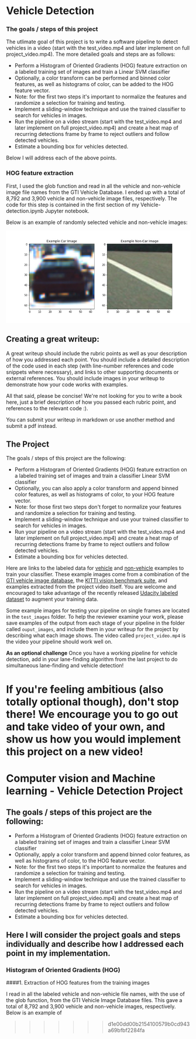 # Vehicle Detection 


### The goals / steps of this project

The utlimate goal of this project is to write a software pipeline to detect vehicles in a video (start with the test_video.mp4 and later implement on full project_video.mp4). The more detailed goals and steps are as follows: 

* Perform a Histogram of Oriented Gradients (HOG) feature extraction on a labeled training set of images and train a Linear SVM classifier
* Optionally, a color transform can be performed and binned color features, as well as histograms of color, can be added to the HOG feature vector.
* Note: for the first two steps it's important to normalize the features and randomize a selection for training and testing.
* Implement a sliding-window technique and use the trained classifier to search for vehicles in images.
* Run the pipeline on a video stream (start with the test_video.mp4 and later implement on full project_video.mp4) and create a heat map of recurring detections frame by frame to reject outliers and follow detected vehicles.
* Estimate a bounding box for vehicles detected.
  
Below I will address each of the above points.

[//]: # (Image References)
[image1]: ./output_images/sample_car_not_car.jpg


### HOG feature extraction 

First, I used the glob function and read in all the vehicle and non-vehicle image file names from the GTI Vehicle Database. I ended up with a total of 8,792 and 3,900 vehicle and non-vehicle image files, respectively. The code for this step is contained in the first section of my Vehicle-detection.ipynb Jupyter notebook. 

Below is an example of randomly selected vehicle and non-vehicle images:

![alt text][image1]


Creating a great writeup:
---
A great writeup should include the rubric points as well as your description of how you addressed each point.  You should include a detailed description of the code used in each step (with line-number references and code snippets where necessary), and links to other supporting documents or external references.  You should include images in your writeup to demonstrate how your code works with examples.  

All that said, please be concise!  We're not looking for you to write a book here, just a brief description of how you passed each rubric point, and references to the relevant code :). 

You can submit your writeup in markdown or use another method and submit a pdf instead.

The Project
---

The goals / steps of this project are the following:

* Perform a Histogram of Oriented Gradients (HOG) feature extraction on a labeled training set of images and train a classifier Linear SVM classifier
* Optionally, you can also apply a color transform and append binned color features, as well as histograms of color, to your HOG feature vector. 
* Note: for those first two steps don't forget to normalize your features and randomize a selection for training and testing.
* Implement a sliding-window technique and use your trained classifier to search for vehicles in images.
* Run your pipeline on a video stream (start with the test_video.mp4 and later implement on full project_video.mp4) and create a heat map of recurring detections frame by frame to reject outliers and follow detected vehicles.
* Estimate a bounding box for vehicles detected.

Here are links to the labeled data for [vehicle](https://s3.amazonaws.com/udacity-sdc/Vehicle_Tracking/vehicles.zip) and [non-vehicle](https://s3.amazonaws.com/udacity-sdc/Vehicle_Tracking/non-vehicles.zip) examples to train your classifier.  These example images come from a combination of the [GTI vehicle image database](http://www.gti.ssr.upm.es/data/Vehicle_database.html), the [KITTI vision benchmark suite](http://www.cvlibs.net/datasets/kitti/), and examples extracted from the project video itself.   You are welcome and encouraged to take advantage of the recently released [Udacity labeled dataset](https://github.com/udacity/self-driving-car/tree/master/annotations) to augment your training data.  

Some example images for testing your pipeline on single frames are located in the `test_images` folder.  To help the reviewer examine your work, please save examples of the output from each stage of your pipeline in the folder called `ouput_images`, and include them in your writeup for the project by describing what each image shows.    The video called `project_video.mp4` is the video your pipeline should work well on.  

**As an optional challenge** Once you have a working pipeline for vehicle detection, add in your lane-finding algorithm from the last project to do simultaneous lane-finding and vehicle detection!

**If you're feeling ambitious** (also totally optional though), don't stop there!  We encourage you to go out and take video of your own, and show us how you would implement this project on a new video!
=======
# Computer vision and Machine learning - Vehicle Detection Project

## The goals / steps of this project are the following:

* Perform a Histogram of Oriented Gradients (HOG) feature extraction on a labeled training set of images and train a classifier Linear SVM classifier
* Optionally, apply a color transform and append binned color features, as well as histograms of color, to the HOG feature vector. 
* Note: for the first two steps it's important to normalize the features and randomize a selection for training and testing.
* Implement a sliding-window technique and use the trained classifier to search for vehicles in images.
* Run the pipeline on a video stream (start with the test_video.mp4 and later implement on full project_video.mp4) and create a heat map of recurring detections frame by frame to reject outliers and follow detected vehicles.
* Estimate a bounding box for vehicles detected.

## Here I will consider the project goals and steps individually and describe how I addressed each point in my implementation.

### Histogram of Oriented Gradients (HOG)

####1. Extraction of HOG features from the training images

I read in all the labeled vehicle and non-vehicle file names, with the use of the glob function, from the GTI Vehicle Image Database files. This gave a total of 8,792 and 3,900 vehicle and non-vehicle images, respectively. Below is an example of 
>>>>>>> d1e00dd00b2154100579b0cd943a69bfbf2284fa
